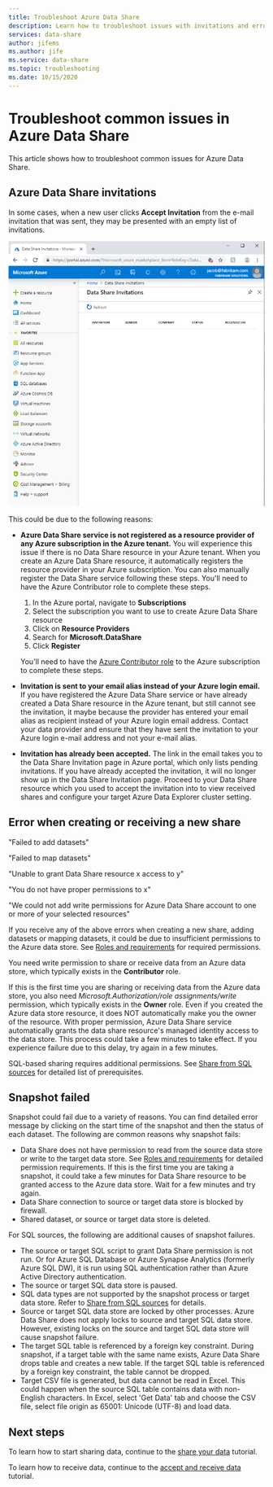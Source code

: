 ```yaml
---
title: Troubleshoot Azure Data Share 
description: Learn how to troubleshoot issues with invitations and errors when creating or receiving data shares with Azure Data Share.
services: data-share
author: jifems
ms.author: jife
ms.service: data-share
ms.topic: troubleshooting
ms.date: 10/15/2020
---
```


# Troubleshoot common issues in Azure Data Share 

This article shows how to troubleshoot common issues for Azure Data Share. 

## Azure Data Share invitations 

In some cases, when a new user clicks **Accept Invitation** from the e-mail invitation that was sent, they may be presented with an empty list of invitations. 

![No invitations](media/no-invites.png)

This could be due to the following reasons:

* **Azure Data Share service is not registered as a resource provider of any Azure subscription in the Azure tenant.** You will experience this issue if there is no Data Share resource in your Azure tenant. When you create an Azure Data Share resource, it automatically registers the resource provider in your Azure subscription. You can also manually register the Data Share service following these steps. You'll need to have the Azure Contributor role to complete these steps.

    1. In the Azure portal, navigate to **Subscriptions**
    1. Select the subscription you want to use to create Azure Data Share resource
    1. Click on **Resource Providers**
    1. Search for **Microsoft.DataShare**
    1. Click **Register** 

    You'll need to have the [Azure Contributor role](../role-based-access-control/built-in-roles.md#contributor) to the Azure subscription to complete these steps. 

* **Invitation is sent to your email alias instead of your Azure login email.** If you have registered the Azure Data Share service or have already created a Data Share resource in the Azure tenant, but still cannot see the invitation, it maybe because the provider has entered your email alias as recipient instead of your Azure login email address. Contact your data provider and ensure that they have sent the invitation to your Azure login e-mail address and not your e-mail alias.

* **Invitation has already been accepted.** The link in the email takes you to the Data Share Invitation page in Azure portal, which only lists pending invitations. If you have already accepted the invitation, it will no longer show up in the Data Share Invitation page. Proceed to your Data Share resource which you used to accept the invitation into to view received shares and configure your target Azure Data Explorer cluster setting.

## Error when creating or receiving a new share

"Failed to add datasets"

"Failed to map datasets"

"Unable to grant Data Share resource x access to y"

"You do not have proper permissions to x"

"We could not add write permissions for Azure Data Share account to one or more of your selected resources"

If you receive any of the above errors when creating a new share, adding datasets or mapping datasets, it could be due to insufficient permissions to the Azure data store. See [Roles and requirements](concepts-roles-permissions.md) for required permissions. 

You need write permission to share or receive data from an Azure data store, which typically exists in the **Contributor** role. 

If this is the first time you are sharing or receiving data from the Azure data store, you also need *Microsoft.Authorization/role assignments/write* permission, which typically exists in the **Owner** role. Even if you created the Azure data store resource, it does NOT automatically make you the owner of the resource. With proper permission, Azure Data Share service automatically grants the data share resource's managed identity access to the data store. This process could take a few minutes to take effect. If you experience failure due to this delay, try again in a few minutes.

SQL-based sharing requires additional permissions. See [Share from SQL sources](how-to-share-from-sql.md) for detailed list of prerequisites.

## Snapshot failed
Snapshot could fail due to a variety of reasons. You can find detailed error message by clicking on the start time of the snapshot and then the status of each dataset. The following are common reasons why snapshot fails:

* Data Share does not have permission to read from the source data store or write to the target data store. See [Roles and requirements](concepts-roles-permissions.md) for detailed permission requirements. If this is the first time you are taking a snapshot, it could take a few minutes for Data Share resource to be granted access to the Azure data store. Wait for a few minutes and try again.
* Data Share connection to source or target data store is blocked by firewall.
* Shared dataset, or source or target data store is deleted.

For SQL sources, the following are additional causes of snapshot failures. 

* The source or target SQL script to grant Data Share permission is not run. Or for Azure SQL Database or Azure Synapse Analytics (formerly Azure SQL DW), it is run using SQL authentication rather than Azure Active Directory authentication.  
* The source or target SQL data store is paused.
* SQL data types are not supported by the snapshot process or target data store. Refer to [Share from SQL sources](how-to-share-from-sql.md#supported-data-types) for details.
* Source or target SQL data store are locked by other processes. Azure Data Share does not apply locks to source and target SQL data store. However, existing locks on the source and target SQL data store will cause snapshot failure.
* The target SQL table is referenced by a foreign key constraint. During snapshot, if a target table with the same name exists, Azure Data Share drops table and creates a new table. If the target SQL table is referenced by a foreign key constraint, the table cannot be dropped.
* Target CSV file is generated, but data cannot be read in Excel. This could happen when the source SQL table contains data with non-English characters. In Excel, select 'Get Data' tab and choose the CSV file, select file origin as 65001: Unicode (UTF-8) and load data.

## Next steps

To learn how to start sharing data, continue to the [share your data](share-your-data.md) tutorial. 

To learn how to receive data, continue to the [accept and receive data](subscribe-to-data-share.md) tutorial.
